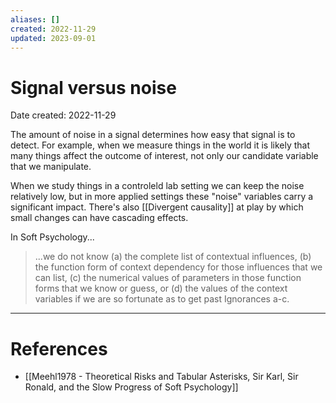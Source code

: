 ```yaml
---
aliases: []
created: 2022-11-29
updated: 2023-09-01
---
```


# Signal versus noise
Date created: 2022-11-29

The amount of noise in a signal determines how easy that signal is to detect. For example, when we measure things in the world it is likely that many things affect the outcome of interest, not only our candidate variable that we manipulate.

When we study things in a controleld lab setting we can keep the noise relatively low, but in more applied settings these "noise" variables carry a significant impact. There's also [[Divergent causality]] at play by which small changes can have cascading effects.

In Soft Psychology...
> ...we do not know (a) the complete list of contextual influences, (b) the function form of context dependency for those influences that we can list, (c) the numerical values of parameters in those function forms that we know or guess, or (d) the values of the context variables if we are so fortunate as to get past Ignorances a-c.



---
# References
* [[Meehl1978 - Theoretical Risks and Tabular Asterisks, Sir Karl, Sir Ronald, and the Slow Progress of Soft Psychology]]